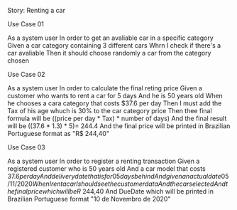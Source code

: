 Story: Renting a car

Use Case 01

As a system user
In order to get an avaliable car in a specific category
Given a car category containing 3 different cars
Whrn I check if there's a car avaliable
Then it should choose randomly a car from the category chosen


Use Case 02

As a system user
In order to calculate the final reting price
Given a customer who wants to rent a car for 5 days
And he is 50 years old
When he chooses a cara category that costs $37.6 per day
Then I must add the Tax of his age whuch is 30% to the car category price
Then thee final formula will be ((price per day * Tax) * number of days)
And the final result will be ((37.6 * 1.3) * 5)= 244.4
And the final price will be printed in Brazilian Portuguese format as "R$ 244,40"


Use Case 03

As a system user
In order to register a renting transaction
Given a registered customer who is 50 years old
And a car model that costs $37.6 per day
And delivery date that is for 05 days behind
And given an actual date 05/11/2020
When I rent a car I should see the customer data
And the car selected
And the final price which will be R$ 244,40
And DueDate which will be printed in Brazilian Portuguese format "10 de Novembro de 2020"